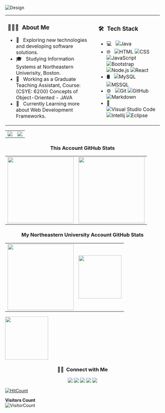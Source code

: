 
![Design](https://user-images.githubusercontent.com/25372409/90567235-b64e9480-e15e-11ea-9d3a-40c93c05d0bc.gif)


<table width="100%"> 
  <tr>
    <td> <h3> 👨🏻‍💻 &nbsp;About Me </h3>

- 🤔 &nbsp; Exploring new technologies and developing software solutions.
- 🎓 &nbsp; Studying Information Systems at Northeastern Univerisity, Boston.
- 💼 &nbsp; Working as a Graduate Teaching Assistant, Course: (CSYE: 6200) Concepts of Object-Oriented - JAVA
- 🌱 &nbsp; Currently Learning more about Web Development Frameworks. </td>
<td><h3> 🛠 &nbsp;Tech Stack</h3>

- 💻 &nbsp;
  ![Java](https://img.shields.io/badge/-Java-333333?style=flat&logo=Java&logoColor=007396)
- 🌐 &nbsp;
  ![HTML](https://img.shields.io/badge/-HTML-333333?style=flat&logo=HTML5)
  ![CSS](https://img.shields.io/badge/-CSS-333333?style=flat&logo=CSS3&logoColor=1572B6)
  ![JavaScript](https://img.shields.io/badge/-JavaScript-333333?style=flat&logo=javascript)
  ![Bootstrap](https://img.shields.io/badge/-Bootstrap-333333?style=flat&logo=bootstrap&logoColor=563D7C)
  ![Node.js](https://img.shields.io/badge/-Node.js-333333?style=flat&logo=node.js)
  ![React](https://img.shields.io/badge/-React-333333?style=flat&logo=react)
- 🛢 &nbsp;
  ![MySQL](https://img.shields.io/badge/-MySQL-333333?style=flat&logo=mysql)
  ![MSSQL](https://img.shields.io/badge/-MSSQL-333333?style=flat&logo=mssql)
- ⚙️ &nbsp;
  ![Git](https://img.shields.io/badge/-Git-333333?style=flat&logo=git)
  ![GitHub](https://img.shields.io/badge/-GitHub-333333?style=flat&logo=github)
  ![Markdown](https://img.shields.io/badge/-Markdown-333333?style=flat&logo=markdown)
- 🔧 &nbsp;
  ![Visual Studio Code](https://img.shields.io/badge/-Visual%20Studio%20Code-333333?style=flat&logo=visual-studio-code&logoColor=007ACC)
  ![Intellij](https://img.shields.io/badge/-Intellij-333333?style=flat&logo=intellij)
  ![Eclipse](https://img.shields.io/badge/-Eclipse-333333?style=flat&logo=eclipse-ide&logoColor=2C2255)

</td>
  </tr>
</table>
<table width="100%"> 
  <tr>
    <td><img src="https://media.giphy.com/media/KeWA9MRyCNdyFyJiwv/giphy.gif"/></td>
    <td><img src="https://user-images.githubusercontent.com/25372409/90306232-d68d0380-de7f-11ea-9fee-5ab474bf066a.png"/></td>
  </tr>
</table>
<h3 align="center"> This Account GitHub Stats</h3>
<table width="100%"> 
  <tr>
    <td><img height="215em" src="https://github-readme-stats-eight-theta.vercel.app/api?username=ShiviBhatt&theme=vue&show_icons=true&include_all_commits=true&count_private=true"/></td>
    <td><img height="215em" src="https://github-readme-stats-eight-theta.vercel.app/api/top-langs/?username=ShiviBhatt&theme=vue&layout=compact&exclude_lang=r"/></td>
  </tr>
</table>

<h3 align="center"> My Northeastern University Account GitHub Stats</h3>
<table width="100%"> 
  <tr>
    <td><img height="215em" src="https://github-readme-stats-eight-theta.vercel.app/api?username=bhattshivi&theme=vue&show_icons=true&include_all_commits=true&count_private=true"/></td>
     <td><img height="140em" src="https://github-readme-stats-eight-theta.vercel.app/api/top-langs/?username=bhattshivi&theme=vue&layout=compact&exclude_lang=r"/></td>
    
  </tr>
</table>

<p align="left">
<a href="https://github.com/bhattshivi">
  <img height="140em" src="https://github-readme-stats.vercel.app/api/pin/?username=bhattshivi&repo=Dev_Huskies_Final_Project&show_owner=bhattshivi)](https://github.com/ShiviBhatt/Dev_Huskies_Final_Project/>" />
  </a>
</p>

<h3 align="center"> 🤝🏻 &nbsp;Connect with Me </h3>

<p align="center">
<!--<a href="https://www.adityavsingh.com"><img src="https://img.shields.io/badge/-adityavsingh.com-3423A6?style=flat-square&logo=Google-Chrome&logoColor=white"/></a> -->
<a href="https://www.linkedin.com/in/shivibhatt/"><img src="https://img.shields.io/badge/-Shivi%20Bhatt-0077B5?style=flat-square&logo=Linkedin&logoColor=white"/></a>
<a href="mailto:bhatt.s@northeastern.edu"><img src="https://img.shields.io/badge/-bhatt.s@northeastern.edu-D14836?style=flat-square&logo=Gmail&logoColor=white"/></a>
<a href="https://www.instagram.com/shivibhattofficial/"><img src="https://img.shields.io/badge/-@shivibhattofficial-E4405F?style=flat-square&logo=Instagram&logoColor=white"/></a>
<a href="https://www.facebook.com/shivibhatt1"><img src="https://img.shields.io/badge/-@ShiviBhatt-1877F2?style=flat-square&logo=Facebook&logoColor=white"/></a>
<a href="https://twitter.com/ShiviBhatt"><img src="https://img.shields.io/badge/-@ShiviBhatt-1769FF?style=flat-square&logo=Twitter&logoColor=white"/></a>
</p>


[![HitCount](http://hits.dwyl.com/ShiviBhatt/ShiviBhatt.svg)](http://hits.dwyl.com/ShiviBhatt/ShiviBhatt) 


**Visitors Count**  
![VisitorCount](https://profile-counter.glitch.me/{syedareehaquasar}/count.svg)
<!-- https://cdn4.iconfinder.com/data/icons/logos-and-brands/512/189_Kaggle_logo_logos-512 -->



